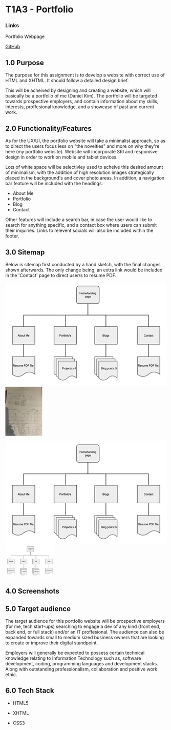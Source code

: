 # T1A3 - Portfolio 

### Links

Portfolio Webpage

[GitHub](https://github.com/d1koder/PORTFOLIO)

## 1.0	Purpose

The purpose for this assignment is to develop a website with correct use of HTML and XHTML. It should follow a detailed design brief. 

This will be acheived by designing and creating a website, which will basically be a portfolio of me (Daniel Kim). The portfolio will be targeted towards prospective employers, and contain information about my skills, interests, proffesional knowledge, and a showcase of past and current work. 

## 2.0	Functionality/Features

As for the UX/UI, the portfolio website will take a minimalist approach, so as to direct the users focus less on "the novelties" and more on why they're here (my portfolio website). Website will incorporate SRI and responisve design in order to work on mobile and tablet devices. 

Lots of white space will be selectivley used to acheive this desired amount of minimalism, with the addition of high resolution images strategically placed in the background's and cover photo areas. In addition, a navigation bar feature will be included with the headings:

- About Me
- Portfolio
- Blog
- Contact 

Other features will include a search bar, in case the user would like to search for anything specific, and a contact box where users can submit their inquiries. Links to relevent socials will also be included within the footer. 

## 3.0 	Sitemap

Below is sitemap first conducted by a hand sketch, with the final changes shown afterwards. The only change being, an extra link would be included in the 'Contact' page to direct user/s to resume PDF.

<img src="docs/Sitemap.PNG" style="zoom:100%;" />

<img src="docs/sitemap1.JPG" style="zoom:15%;" />



<img src="docs/Sitemap.PNG" style="zoom:100%;" /><img src="docs/sitemap.png" style="zoom:15%;" />



## 4.0	Screenshots



## 5.0 	Target audience

The target audience for this portfolio website will be prospective employers (for me, tech start-ups) searching to engage a dev of any kind (front end, back end, or full stack) and/or an IT proffesional. The audience can also be expanded towards small to medium sized business owners that are looking to create or improve their digital standpoint. 

Employers will generally be expected to possess certain technical knowledge relating to Information Technology such as, software development, coding, programming languages and development stacks. Along with outstanding professionalism, collaboration and positive work ethic.



## 6.0	Tech Stack

- HTML5

- XHTML

- CSS3

  